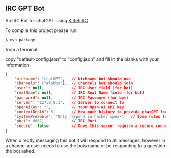 ## IRC GPT Bot

An IRC Bot for chatGPT using [KittehIRC](https://github.com/KittehOrg/KittehIRCClientLib)

To compile this project please run:
```bash
$ mvn package
```
from a terminal.

copy "default-config.json" to "config.json" and fill in the blanks with your information.

```json
{
    "nickname": "chatGPT",   // Nickname bot should use
    "channels": ["#lobby"],  // Channels bot should join
    "user": null,            // IRC User field (for bot)
    "realName": null,        // IRC Real Name field (for bot)
    "password": null,        // IRC Password (for bot)
    "server": "127.0.0.1",   // Server to connect to
    "openAiKey": "",         // Your Open-AI API Key
    "contextDepth": 5,       // How much history to provide chatGPT for context
    "systemPreamble": "Only respond in hacker speak",  // Some rules for chatGPT to follow
    "port": 6667,            // IRC Port
    "secure": false          // Does this server require a secure connection
}
```

When directly messaging this bot it will respond to all messages, however in a channel a user needs to use the bots name or be responding to a question the bot asked.

